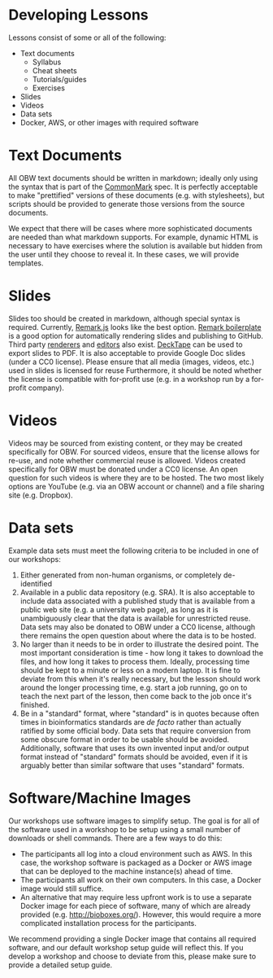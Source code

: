 # Developing Lessons

Lessons consist of some or all of the following:

* Text documents
    * Syllabus
    * Cheat sheets
    * Tutorials/guides
    * Exercises
* Slides
* Videos
* Data sets
* Docker, AWS, or other images with required software

# Text Documents

All OBW text documents should be written in markdown; ideally only using the syntax that is part of the [CommonMark](http://commonmark.org/) spec. It is perfectly acceptable to make "prettified" versions of these documents (e.g. with stylesheets), but scripts should be provided to generate those versions from the source documents.

We expect that there will be cases where more sophisticated documents are needed than what markdown supports. For example, dynamic HTML is necessary to have exercises where the solution is available but hidden from the user until they choose to reveal it. In these cases, we will provide templates.

# Slides

Slides too should be created in markdown, although special syntax is required. Currently, [Remark.js](https://remarkjs.com) looks like the best option. [Remark boilerplate](https://github.com/brenopolanski/remark-boilerplate) is a good option for automatically rendering slides and publishing to GitHub. Third party [renderers](https://remarkjs.com/remarkise) and [editors](http://platon.io/) also exist. [DeckTape](https://github.com/astefanutti/decktape) can be used to export slides to PDF. It is also acceptable to provide Google Doc slides (under a CC0 license). Please ensure that all media (images, videos, etc.) used in slides is licensed for reuse Furthermore, it should be noted whether the license is compatible with for-profit use (e.g. in a workshop run by a for-profit company).

# Videos

Videos may be sourced from existing content, or they may be created specifically for OBW. For sourced videos, ensure that the license allows for re-use, and note whether commercial reuse is allowed. Videos created specifically for OBW must be donated under a CC0 license. An open question for such videos is where they are to be hosted. The two most likely options are YouTube (e.g. via an OBW account or channel) and a file sharing site (e.g. Dropbox).

# Data sets

Example data sets must meet the following criteria to be included in one of our workshops:

1. Either generated from non-human organisms, or completely de-identified
2. Available in a public data repository (e.g. SRA). It is also acceptable to include data associated with a published study that is available from a public web site (e.g. a university web page), as long as it is unambiguously clear that the data is available for unrestricted reuse. Data sets may also be donated to OBW under a CC0 license, although there remains the open question about where the data is to be hosted.
3. No larger than it needs to be in order to illustrate the desired point. The most important consideration is time - how long it takes to download the files, and how long it takes to process them. Ideally, processing time should be kept to a minute or less on a modern laptop. It is fine to deviate from this when it's really necessary, but the lesson should work around the longer processing time, e.g. start a job running, go on to teach the next part of the lesson, then come back to the job once it's finished.
4. Be in a "standard" format, where "standard" is in quotes because often times in bioinformatics standards are *de facto* rather than actually ratified by some official body. Data sets that require conversion from some obscure format in order to be usable should be avoided. Additionally, software that uses its own invented input and/or output format instead of "standard" formats should be avoided, even if it is arguably better than similar software that uses "standard" formats.

# Software/Machine Images

Our workshops use software images to simplify setup. The goal is for all of the software used in a workshop to be setup using a small number of downloads or shell commands. There are a few ways to do this:

* The participants all log into a cloud environment such as AWS. In this case, the workshop software is packaged as a Docker or AWS image that can be deployed to the machine instance(s) ahead of time.
* The participants all work on their own computers. In this case, a Docker image would still suffice.
* An alternative that may require less upfront work is to use a separate Docker image for each piece of software, many of which are already provided (e.g. http://bioboxes.org/). However, this would require a more complicated installation process for the participants.

We recommend providing a single Docker image that contains all required software, and our default workshop setup guide will reflect this. If you develop a workshop and choose to deviate from this, please make sure to provide a detailed setup guide.
